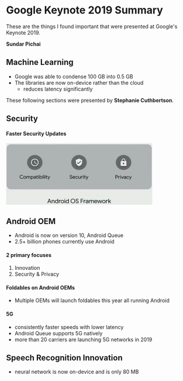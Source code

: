 # Google Keynote 2019 Summary

These are the things I found important that were presented at Google's Keynote 2019.



**Sundar Pichai**

## Machine Learning

- Google was able to condense 100 GB into 0.5 GB
- The libraries are now on-device rather than the cloud
  - reduces latency significantly



These following sections were presented by **Stephanie Cuthbertson**.

## Security

#### Faster Security Updates

<img src="isolated-security-updates.png" width="400px" />

## Android OEM

- Android is now on version 10, Android Queue
- 2.5+ billion phones currently use Android

#### 2 primary focuses

1. Innovation
2. Security & Privacy

#### Foldables on Android OEMs

- Multiple OEMs will launch foldables this year all running Android

#### 5G

- consistently faster speeds with lower latency
- Android Queue supports 5G natively
- more than 20 carriers are launching 5G networks in 2019

## Speech Recognition Innovation

- neural network is now on-device and is only 80 MB


